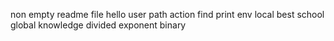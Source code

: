non empty readme file
hello user
path action
find
print env
local
best school
global
knowledge
divided
exponent
binary

